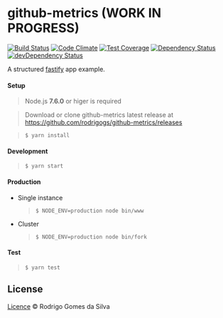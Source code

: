 # github-metrics (WORK IN PROGRESS)

[![Build Status](https://travis-ci.org/rodrigogs/github-metrics.svg?branch=master)](https://travis-ci.org/rodrigogs/github-metrics)
[![Code Climate](https://codeclimate.com/github/rodrigogs/github-metrics/badges/gpa.svg)](https://codeclimate.com/github/rodrigogs/github-metrics)
[![Test Coverage](https://codeclimate.com/github/rodrigogs/github-metrics/badges/coverage.svg)](https://codeclimate.com/github/rodrigogs/github-metrics/coverage)
[![Dependency Status](https://david-dm.org/rodrigogs/github-metrics/status.svg)](https://david-dm.org/rodrigogs/github-metrics#info=dependencies)
[![devDependency Status](https://david-dm.org/rodrigogs/github-metrics/dev-status.svg)](https://david-dm.org/rodrigogs/github-metrics#info=devDependencies)

A structured [fastify](http://www.fastify.io/) app example.

#### Setup

> Node.js **7.6.0** or higer is required

> Download or clone github-metrics latest release at https://github.com/rodrigogs/github-metrics/releases

> ```$ yarn install```

#### Development
> ```$ yarn start```

#### Production
* Single instance
  > ```$ NODE_ENV=production node bin/www```

* Cluster
  > ```$ NODE_ENV=production node bin/fork```

#### Test
> ```$ yarn test```

License
-------
[Licence](https://github.com/rodrigogs/github-metrics/blob/master/LICENSE) © Rodrigo Gomes da Silva
